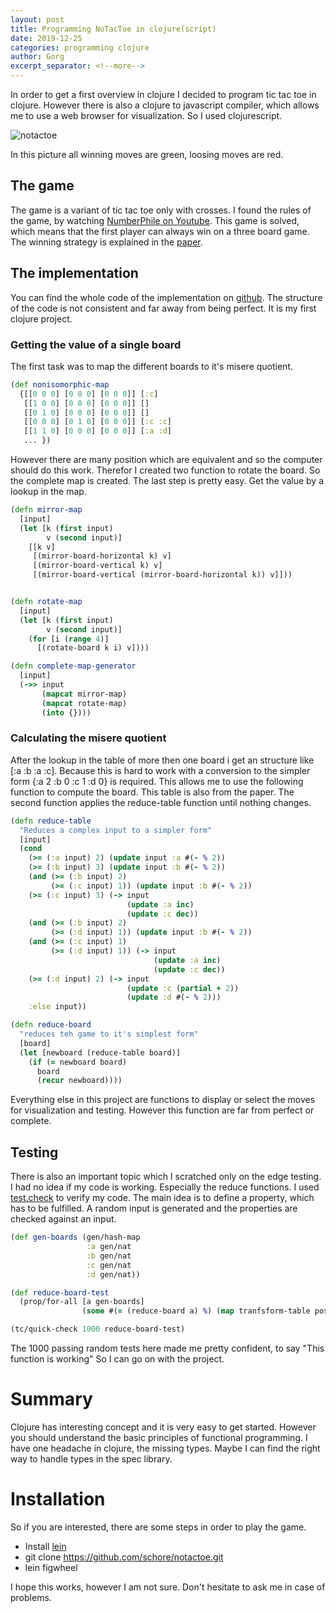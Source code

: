```yaml
---
layout: post
title: Programming NoTacToe in clojure(script)
date: 2019-12-25 
categories: programming clojure
author: Gorg
excerpt_separator: <!--more-->
---
```


In order to get a first overview in clojure I decided to program tic tac toe in
clojure. However there is also a clojure to javascript compiler, which allows me
to use a web browser for visualization. So I used clojurescript.

![notactoe]({{site.baseurl}}/asset/notactoe.png)

<!--more-->

In this picture all winning moves are green, loosing moves are red.

## The game

The game is a variant of tic tac toe only with crosses. I found the rules of the
game, by watching [NumberPhile on
Youtube](https://www.youtube.com/watch?v=ktPvjr1tiKk). This game is solved,
which means that the first player can always win on a three board game. The
winning strategy is explained in the
[paper](https://arxiv.org/pdf/1301.1672v1.pdf).

## The implementation

You can find the whole code of the implementation on
[github](https://github.com/schore/notactoe). The structure of the code is not
consistent and far away from being perfect. It is my first clojure project.

### Getting the value of a single board

The first task was to map the different boards to it's misere quotient.

```clojure
(def nonisomorphic-map
  {[[0 0 0] [0 0 0] [0 0 0]] [:c]
   [[1 0 0] [0 0 0] [0 0 0]] []
   [[0 1 0] [0 0 0] [0 0 0]] []
   [[0 0 0] [0 1 0] [0 0 0]] [:c :c]
   [[1 1 0] [0 0 0] [0 0 0]] [:a :d]
   ... })
```

However there are many position which are equivalent and so the computer should
do this work. Therefor I created two function to rotate the board. So the
complete map is created. The last step is pretty easy. Get the value by a lookup
in the map.

```clojure
(defn mirror-map
  [input]
  (let [k (first input)
        v (second input)]
    [[k v]
     [(mirror-board-horizontal k) v]
     [(mirror-board-vertical k) v]
     [(mirror-board-vertical (mirror-board-horizontal k)) v]]))


(defn rotate-map
  [input]
  (let [k (first input)
        v (second input)]
    (for [i (range 4)]
      [(rotate-board k i) v])))

(defn complete-map-generator
  [input]
  (->> input
       (mapcat mirror-map)
       (mapcat rotate-map)
       (into {})))
```

### Calculating the misere quotient

After the lookup in the table of more then one board i get an structure like [:a
:b :a :c]. Because this is hard to work with a conversion to the simpler form
{:a 2 :b 0 :c 1 :d 0} is required. This allows me to use the following function
to compute the board. This table is also from the paper. The second function
applies the reduce-table function until nothing changes.

```clojure
(defn reduce-table
  "Reduces a complex input to a simpler form"
  [input]
  (cond
    (>= (:a input) 2) (update input :a #(- % 2))
    (>= (:b input) 3) (update input :b #(- % 2))
    (and (>= (:b input) 2)
         (>= (:c input) 1)) (update input :b #(- % 2))
    (>= (:c input) 3) (-> input
                          (update :a inc)
                          (update :c dec))
    (and (>= (:b input) 2)
         (>= (:d input) 1)) (update input :b #(- % 2))
    (and (>= (:c input) 1)
         (>= (:d input) 1)) (-> input
                                (update :a inc)
                                (update :c dec))
    (>= (:d input) 2) (-> input
                          (update :c (partial + 2))
                          (update :d #(- % 2)))
    :else input))

(defn reduce-board
  "reduces teh game to it's simplest form"
  [board]
  (let [newboard (reduce-table board)]
    (if (= newboard board)
      board
      (recur newboard))))
```

Everything else in this project are functions to display or select the moves for
visualization and testing. However this function are far from perfect or
complete.


## Testing

There is also an important topic which I scratched only on the edge testing. I
had no idea if my code is working. Especially the reduce functions. I used
[test.check](https://clojure.github.io/test.check/intro.html) to verify my code.
The main idea is to define a property, which has to be fulfilled. A random input
is generated and the properties are checked against an input.

```clojure
(def gen-boards (gen/hash-map
                 :a gen/nat
                 :b gen/nat
                 :c gen/nat
                 :d gen/nat))

(def reduce-board-test
  (prop/for-all [a gen-boards]
                (some #(= (reduce-board a) %) (map tranfsform-table possible-endresults))))

(tc/quick-check 1000 reduce-board-test)
```

The 1000 passing random tests here made me pretty confident, to say "This
function is working" So I can go on with the project.

# Summary

Clojure has interesting concept and it is very easy to get started. However you
should understand the basic principles of functional programming. I have one
headache in clojure, the missing types. Maybe I can find the right way to handle
types in the spec library.

# Installation

So if you are interested, there are some steps in order to play the game.

- Install [lein](https://leiningen.org/)
- git clone https://github.com/schore/notactoe.git
- lein figwheel

I hope this works, however I am not sure. Don't hesitate to ask me in case of
problems.
   
